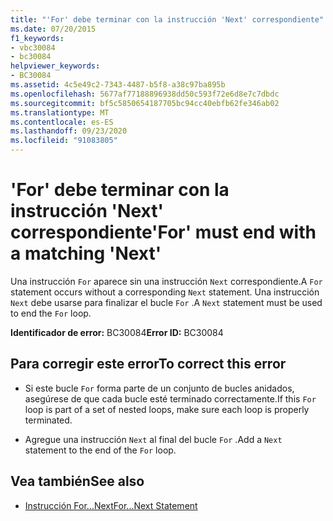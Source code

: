 ```yaml
---
title: "'For' debe terminar con la instrucción 'Next' correspondiente"
ms.date: 07/20/2015
f1_keywords:
- vbc30084
- bc30084
helpviewer_keywords:
- BC30084
ms.assetid: 4c5e49c2-7343-4487-b5f8-a38c97ba895b
ms.openlocfilehash: 5677af77188896938dd50c593f72e6d8e7c7dbdc
ms.sourcegitcommit: bf5c5850654187705bc94cc40ebfb62fe346ab02
ms.translationtype: MT
ms.contentlocale: es-ES
ms.lasthandoff: 09/23/2020
ms.locfileid: "91083805"
---
```

# <a name="for-must-end-with-a-matching-next"></a><span data-ttu-id="415b0-102">'For' debe terminar con la instrucción 'Next' correspondiente</span><span class="sxs-lookup"><span data-stu-id="415b0-102">'For' must end with a matching 'Next'</span></span>

<span data-ttu-id="415b0-103">Una instrucción `For` aparece sin una instrucción `Next` correspondiente.</span><span class="sxs-lookup"><span data-stu-id="415b0-103">A `For` statement occurs without a corresponding `Next` statement.</span></span> <span data-ttu-id="415b0-104">Una instrucción `Next` debe usarse para finalizar el bucle `For` .</span><span class="sxs-lookup"><span data-stu-id="415b0-104">A `Next` statement must be used to end the `For` loop.</span></span>  
  
 <span data-ttu-id="415b0-105">**Identificador de error:** BC30084</span><span class="sxs-lookup"><span data-stu-id="415b0-105">**Error ID:** BC30084</span></span>  
  
## <a name="to-correct-this-error"></a><span data-ttu-id="415b0-106">Para corregir este error</span><span class="sxs-lookup"><span data-stu-id="415b0-106">To correct this error</span></span>  
  
- <span data-ttu-id="415b0-107">Si este bucle `For` forma parte de un conjunto de bucles anidados, asegúrese de que cada bucle esté terminado correctamente.</span><span class="sxs-lookup"><span data-stu-id="415b0-107">If this `For` loop is part of a set of nested loops, make sure each loop is properly terminated.</span></span>  
  
- <span data-ttu-id="415b0-108">Agregue una instrucción `Next` al final del bucle `For` .</span><span class="sxs-lookup"><span data-stu-id="415b0-108">Add a `Next` statement to the end of the `For` loop.</span></span>  
  
## <a name="see-also"></a><span data-ttu-id="415b0-109">Vea también</span><span class="sxs-lookup"><span data-stu-id="415b0-109">See also</span></span>

- [<span data-ttu-id="415b0-110">Instrucción For...Next</span><span class="sxs-lookup"><span data-stu-id="415b0-110">For...Next Statement</span></span>](../language-reference/statements/for-next-statement.md)
